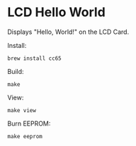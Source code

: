 LCD Hello World
===============

Displays "Hello, World!" on the LCD Card.

Install:

    brew install cc65

Build:

    make

View:

    make view

Burn EEPROM:

    make eeprom
